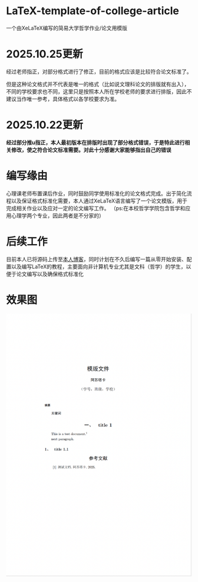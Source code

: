 # LaTeX-template-of-college-article
一个由XeLaTeX编写的简易大学哲学作业/论文用模版
# 2025.10.25更新
经过老师指正，对部分格式进行了修正，目前的格式应该是比较符合论文标准了。

但是这种论文格式并不代表是唯一的格式（比如说文理科论文的排版就有出入），不同的学校要求也不同，这里只是按照本人所在学校老师的要求进行排版，因此不建议当作唯一参考，具体格式以各学校要求为准。
# 2025.10.22更新
**经过部分推u指正，本人最初版本在排版时出现了部分格式错误，于是特此进行相关修改，使之符合论文标准需要。对此十分感谢大家能够指出自己的错误**
# 编写缘由
心理课老师布置课后作业，同时鼓励同学使用标准化的论文格式完成。出于简化流程以及保证格式标准化需要，本人通过XeLaTeX语言编写了一个论文模版，用于完成相关作业以及应对一定的论文编写工作。
（ps:在本校哲学学院包含哲学和应用心理学两个专业，因此两者是不分家的）
# 后续工作
目前本人已将源码上传至[本人博客](https://www.asutaka.ink)，同时计划在不久后编写一篇从零开始安装、配置以及编写LaTeX的教程，主要面向非计算机专业尤其是文科（哲学）的学生，以便于论文编写以及确保格式标准化
# 效果图
![alt text](https://github.com/Asutaka233/LaTeX-template-of-college-article/blob/main/latex-1.png)
